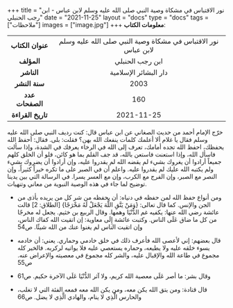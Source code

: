 +++
title = "نور الاقتباس في مشكاة وصية النبي صلى الله عليه وسلم لابن عباس - ابن رجب الحنبلي"
date = "2021-11-25"
layout = "docs"
type = "docs"
tags = ["ملاحظات"]
images = ["image.jpg"]
+++
**معلومات الكتاب**:

|               |                    |
| :------------: |   :-----------:   |
|  **عنوان الكتاب**  |    نور الاقتباس في مشكاة وصية النبي صلى الله عليه وسلم لابن عباس     |
|     **المؤلف**     |    ابن رجب الحنبلي    |
|     **الناشر**     |  دار البشائر الإسلامية   |
|   **سنة النشر**    | 2003 |
|  **عدد الصفحات**   |    160     |
| **تاريخ القراءة**  |  2021-11-25   |


خرّج الإمام أحمد من حديث الصغاني عن ابن عباس قال: كنت رديف النبي صلى الله عليه وسلم فقال يا غلام ألا أعلمك كلمات ينفعك الله بهن؟ فقلت: بلى. فقال: أحفظ الله يحفظك، احفظ الله تجده أمامك، تعرف إلى الله في الرخاء يعرفك في الشدة، وإذا سألت فاسأل الله، وإذا استعنت فاستعن بالله، قد جف القلم بما هو كائن، فلو أن الخلق كلهم جميعاً أرادوا أن يغروك بشيء لم يقضه الله لم يقدروا عليه، وإن أرادوا أن يضروك بشيء ولم يكتبه الله عليك لم يقدروا عليه. واعلم أن في الصبر على ما تكره خيراً كثيراً، وإن النصر مع الصبر، وإن الفرج مع الكرب، وإن مع العسر يسرا. في الرسالة التي بين يدينا توضيح لما جاء في هذه الوصية النبوية من معاني وتنهيات.



- ومن أنواع حفظ الله لمن حفظه في دنياه: أن يحفظه من شر كل من يريده بأذى من الجن والإنس.
كما قال تعالى: {وَمَنْ يَتَّقِ اللَّهَ يَجْعَلْ لَهُ مَخْرَجًا} [الطلاق: 2] قالت عائشة رضي الله عنها: يكفيه غم الدُّنْيَا وهمها.
وقال الربيع بن خثيم. يجعل له مخرجًا من كل ما ضاق عَلَى الناس.
وكتبت عائشة إِلَى معاوية: إن اتقيت الله كفاك الناس، وإن اتقيت الناس لم يغنوا عنك من الله شيئًا. ص54

- قال بعضهم: إني لأعصى الله فأعرف ذلك في خلق خادمي وحماري. يعني: أن خادمه يسوء خلقه عليه ولا يطيعه، وحماره يستعصي عليه فلا يواتيه لركربه. فالخير كله مجموع في طاعة الله والإقبال عليه، والشر كله مجموع في معصيته والإعراض عنه. ص55

- وقال بشر: ما أصر عَلَى معصية الله كريم، ولا آثر الدُّنْيَا عَلَى الآخرة حكيم. ص61

- قال قتادة: ومن يتق الله يكن معه، ومن يكن الله معه فمعه الفئة التي لا تغلب، والحارس الَّذِي لا ينام، والهادي الَّذِي لا يضل. ص66

